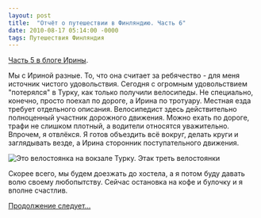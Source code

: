 ```yaml
---
layout: post
title:  "Отчёт о путешествии в Финляндию. Часть 6"
date: 2010-08-17 05:14:00 -0000
tags: Путешествия Финляндия
---
```


[Часть 5 в блоге Ирины](http://drellka.livejournal.com/164427.html).

Мы с Ириной разные. То, что она считает за ребячество - для меня источник чистого удовольствия. Сегодня с огромным удовольствием "потерялся" в Турку, как только получили велосипеды. Не специально, конечно, просто поехал по дороге, а Ирина по тротуару. Местная езда требует отдельного описания. Велосипедист здесь действительно полноценный участник дорожного движения. Можно ехать по дороге, трафи не слишком плотный, а водители относятся уважительно. Впрочем, я отвлёкся. Я готов объездить всё вокруг, делать круги и заглядывать везде, а Ирина сторонник поступательного движения.

<img src="http://2nature.me/files/finland_day6.jpg" alt="Это велостоянка на вокзале Турку. Этак треть велостоянки" />

Скорее всего, мы будем доезжать до хостела, а я потом буду давать волю своему любопытству. Сейчас остановка на кофе и булочку и я вполне счастлив.

<a href="">Продолжение следует...</a>